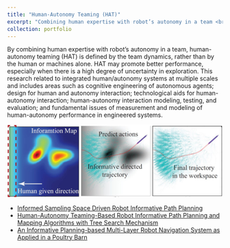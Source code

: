 ```yaml
---
title: "Human-Autonomy Teaming (HAT)"
excerpt: "Combining human expertise with robot’s autonomy in a team <br/><img src='/images/HAT1.jpg'>"
collection: portfolio
---
```


By combining human expertise with robot’s autonomy in a team, human-autonomy teaming (HAT) is defined by the team dynamics, rather than by the human or machines alone. HAT may promote better performance, especially when there is a high degree of uncertainty in exploration. This research related to integrated human/autonomy systems at multiple scales and includes areas such as cognitive engineering of autonomous agents; design for human and autonomy interaction; technological aids for human-autonomy interaction; human-autonomy interaction modeling, testing, and evaluation; and fundamental issues of measurement and modeling of human-autonomy performance in engineered systems.

<img src='/images/HAT2.jpg'>

- <a href="https://doi.org/10.1016/j.robot.2024.104656" target="_blank">Informed Sampling Space Driven Robot Informative Path Planning</a> <br>
- <a href="https://ieeexplore.ieee.org/abstract/document/9980708" target="_blank">Human-Autonomy Teaming-Based Robot Informative Path Planning and Mapping Algorithms with Tree Search Mechanism</a> <br>
- <a href="https://dx.doi.org/10.20517/ir.2022.18" target="_blank">An Informative Planning-based Multi-Layer Robot Navigation System as Applied in a Poultry Barn</a> 
